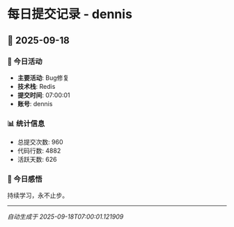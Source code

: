 # 每日提交记录 - dennis

## 📅 2025-09-18

### 🎯 今日活动
- **主要活动**: Bug修复
- **技术栈**: Redis
- **提交时间**: 07:00:01
- **账号**: dennis

### 📊 统计信息
- 总提交次数: 960
- 代码行数: 4882
- 活跃天数: 626

### 💭 今日感悟
持续学习，永不止步。

---
*自动生成于 2025-09-18T07:00:01.121909*
